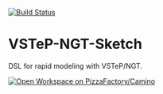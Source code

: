 [![Build Status](https://dev.azure.com/opentestmodeling/VSTeP-NGT/_apis/build/status/opentestmodeling.VSTeP-NGT-Sketch?branchName=master)](https://dev.azure.com/opentestmodeling/VSTeP-NGT/_build/latest?definitionId=2&branchName=master)

# VSTeP-NGT-Sketch
DSL for rapid modeling with VSTeP/NGT.

[![Open Workspace on PizzaFactory/Camino](https://camino.pizzafactory.jp/with-camino.png)](https://che-banco.camino.pizzafactory.jp/f?url=https://raw.githubusercontent.com/opentestmodeling/VSTeP-NGT-Sketch/master/devfile.yaml)
